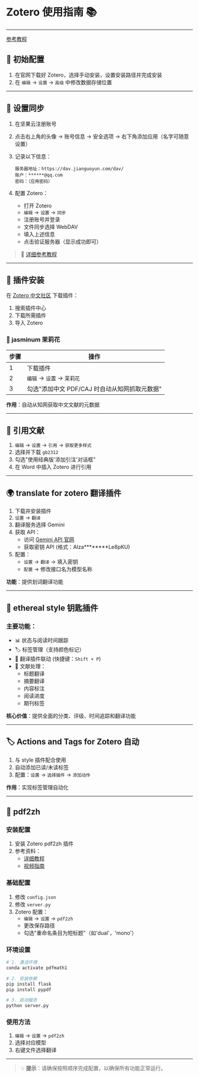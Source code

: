# Zotero 使用指南 📚

---

[参考教程](https://www.bilibili.com/video/BV13X9yY9EEH/?spm_id_from=333.337.search-card.all.click&vd_source=60fccd43626413093269dbf5a9459d33)

<div class="section" id="initial-setup">

## 📌 初始配置

1. 在官网下载好 Zotero，选择手动安装，设置安装路径并完成安装
2. 在 `编辑` → `设置` → `高级` 中修改数据存储位置

</div>

---

<div class="section" id="sync-setup">

## 🔄 设置同步

1. 在坚果云注册账号
2. 点击右上角的头像 → 账号信息 → 安全选项 → 右下角添加应用（名字可随意设置）
3. 记录以下信息：

   ```properties
   服务器地址：https://dav.jianguoyun.com/dav/
   账户：******@qq.com
   密码：（应用密码）
   ```

4. 配置 Zotero：
   - 打开 Zotero
   - `编辑` → `设置` → `同步`
   - 注册账号并登录
   - 文件同步选择 WebDAV
   - 填入上述信息
   - 点击验证服务器（显示成功即可）

> 📝 [详细参考教程](https://b23.tv/CKzzmL2)

</div>

---

<div class="section" id="plugins">

## 🔌 插件安装

在 [Zotero 中文社区](https://zotero-chinese.com/) 下载插件：
1. 搜索插件中心
2. 下载所需插件
3. 导入 Zotero

### 🌸 jasminum 茉莉花

| 步骤 | 操作 |
|------|------|
| 1 | 下载插件 |
| 2 | `编辑` → `设置` → `茉莉花` |
| 3 | 勾选"添加中文 PDF/CAJ 时自动从知网抓取元数据" |

**作用**：自动从知网获取中文文献的元数据

</div>

---

<div class="section" id="citation">

## 📖 引用文献

1. `编辑` → `设置` → `引用` → `获取更多样式`
2. 选择并下载 `gb2312`
3. 勾选"使用经典版'添加引注'对话框"
4. 在 Word 中插入 Zotero 进行引用

</div>

---

<div class="section" id="translation">

## 🌍 translate for zotero 翻译插件

1. 下载并安装插件
2. `设置` → `翻译`
3. 翻译服务选择 Gemini
4. 获取 API：
   - 访问 [Gemini API 官网](https://ai.google.dev/gemini-api/docs?hl=zh-cn)
   - 获取密钥 API (格式：AIza********Le8pKU)
5. 配置：
   - `设置` → `翻译` → 填入密钥
   - `配置` → 修改接口名为模型名称

**功能**：提供划词翻译功能

</div>

---

<div class="section" id="ethereal">

## 🔑 ethereal style 钥匙插件

### 主要功能：

- 📊 状态与阅读时间跟踪
- 🏷️ 标签管理（支持颜色标记）
- 🔄 翻译插件联动 (快捷键：`Shift + P`)
- 📝 文献处理：
  - 标题翻译
  - 摘要翻译
  - 内容标注
  - 阅读进度
  - 期刊标签

**核心价值**：提供全面的分类、评级、时间追踪和翻译功能

</div>

---

<div class="section" id="actions-tags">

## 🏷️ Actions and Tags for Zotero 自动

1. 与 style 插件配合使用
2. 自动添加已读/未读标签
3. 配置：`设置` → `选择插件` → `添加动作`

**作用**：实现标签管理自动化

</div>

---

<div class="section" id="pdf2zh">

## 📄 pdf2zh

### 安装配置

1. 安装 Zotero pdf2zh 插件
2. 参考资料：
   - [详细教程](https://rosetears.cn/index.php/archives/42/)
   - [视频指南](https://b23.tv/DFl4sj7)

### 基础配置

1. 修改 `config.json`
2. 修改 `server.py`
3. Zotero 配置：
   - `编辑` → `设置` → `pdf2zh`
   - 更改保存路径
   - 勾选"重命名条目为短标题"（如'dual'，'mono'）

### 环境设置

```bash
# 1. 激活环境
conda activate pdfmath1

# 2. 安装依赖
pip install flask
pip install pypdf

# 3. 启动服务
python server.py
```

### 使用方法

1. `编辑` → `设置` → `pdf2zh`
2. 选择对应模型
3. 右键文件选择翻译

</div>

---

> 💡 **提示**：请确保按照顺序完成配置，以确保所有功能正常运行。

